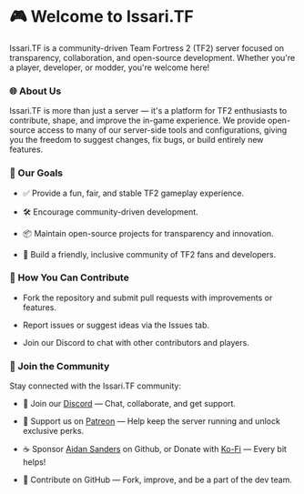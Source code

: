# 🎮 Welcome to Issari.TF

Issari.TF is a community-driven Team Fortress 2 (TF2) server focused on transparency, collaboration, and open-source development. Whether you're a player, developer, or modder, you're welcome here!

### 🌐 About Us

Issari.TF is more than just a server — it's a platform for TF2 enthusiasts to contribute, shape, and improve the in-game experience. We provide open-source access to many of our server-side tools and configurations, giving you the freedom to suggest changes, fix bugs, or build entirely new features.

### 🚀 Our Goals

- ✅ Provide a fun, fair, and stable TF2 gameplay experience.

- 🛠️ Encourage community-driven development.

- 📦 Maintain open-source projects for transparency and innovation.

- 💬 Build a friendly, inclusive community of TF2 fans and developers.

### 🧩 How You Can Contribute

- Fork the repository and submit pull requests with improvements or features.

- Report issues or suggest ideas via the Issues tab.

- Join our Discord to chat with other contributors and players.

### 📣 Join the Community

Stay connected with the Issari.TF community:

- 💬 Join our [Discord](https://discord.gg/pBYAqdhMBB) — Chat, collaborate, and get support.

- 💖 Support us on [Patreon]() — Help keep the server running and unlock exclusive perks.

- ☕ Sponsor [Aidan Sanders](https://github.com/sponsors/Aidan-Sanders) on Github, or Donate with [Ko-Fi](https://ko-fi.com/asanders) — Every bit helps!

- 🧠 Contribute on GitHub — Fork, improve, and be a part of the dev team.

